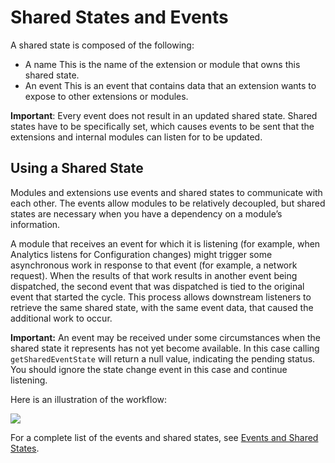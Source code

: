 # Shared States and Events

A shared state is composed of the following:

* A name   This is the name of the extension or module that owns this shared state.
* An event   This is an event that contains data that an extension wants to expose to other extensions or modules.

**Important**: Every event does not result in an updated shared state. Shared states have to be specifically set, which causes events to be sent that the extensions and internal modules can listen for to be updated.

## Using a Shared State

Modules and extensions use events and shared states to communicate with each other. The events allow modules to be relatively decoupled, but shared states are necessary when you have a dependency on a module’s information.

A module that receives an event for which it is listening \(for example, when Analytics listens for Configuration changes\) might trigger some asynchronous work in response to that event \(for example, a network request\). When the results of that work results in another event being dispatched, the second event that was dispatched is tied to the original event that started the cycle. This process allows downstream listeners to retrieve the same shared state, with the same event data, that caused the additional work to occur.

**Important:** An event may be received under some circumstances when the shared state it represents has not yet become available. In this case calling `getSharedEventState` will return a null value, indicating the pending status. You should ignore the state change event in this case and continue listening.

Here is an illustration of the workflow:

![](https://github.com/Adobe-Marketing-Cloud/acp-sdks-documentation/tree/76ecef4bd522484f60bf46ede2ed028389db2329/.gitbook/assets/shared-state-lifecycle.png)

For a complete list of the events and shared states, see [Events and Shared States](https://github.com/Adobe-Marketing-Cloud/acp-sdks-documentation/tree/76ecef4bd522484f60bf46ede2ed028389db2329/building-mobile-extensions/events/README.md).

